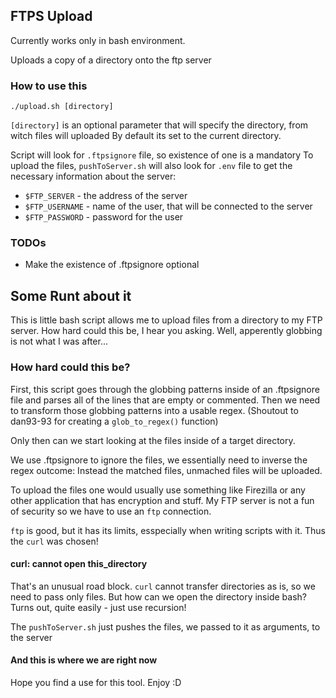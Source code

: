 ## FTPS Upload
Currently works only in bash environment.

Uploads a copy of a directory onto the ftp server

### How to use this
```
./upload.sh [directory]
```
`[directory]` is an optional parameter that will specify the directory, from witch files will uploaded
By default its set to the current directory.

Script will look for `.ftpsignore` file, so existence of one is a mandatory
To upload the files, `pushToServer.sh` will also look for `.env` file to get the necessary information about the server:
- `$FTP_SERVER`   - the address of the server
- `$FTP_USERNAME` - name of the user, that will be connected to the server
- `$FTP_PASSWORD` - password for the user

### TODOs
- Make the existence of .ftpsignore optional

## Some Runt about it
This is little bash script allows me to upload files from a directory to my FTP server.
How hard could this be, I hear you asking. Well, apperently globbing is not what I was after...

### How hard could this be?
First, this script goes through the globbing patterns inside of an .ftpsignore file 
and parses all of the lines that are empty or commented.
Then we need to transform those globbing patterns into a usable regex. 
(Shoutout to dan93-93 for creating a `glob_to_regex()` function)

Only then can we start looking at the files inside of a target directory.

We use .ftpsignore to ignore the files, we essentially need to inverse the regex outcome:
Instead the matched files, unmached files will be uploaded.

To upload the files one would usually use something like Firezilla or any other application that has encryption and stuff.
My FTP server is not a fun of security so we have to use an `ftp` connection.

`ftp` is good, but it has its limits, esspecially when writing scripts with it.
Thus the `curl` was chosen!

#### curl: cannot open this_directory
That's an unusual road block. `curl` cannot transfer directories as is,
so we need to pass only files. But how can we open the directory inside bash?
Turns out, quite easily - just use recursion!

The `pushToServer.sh` just pushes the files, we passed to it as arguments, to the server

#### And this is where we are right now
Hope you find a use for this tool. Enjoy :D